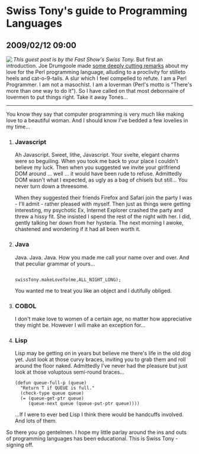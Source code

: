 # Swiss Tony's guide to Programming Languages
## 2009/02/12 09:00
<p>
<img align="left" src="/images/blog/swiss_tony.jpg" /><em>This guest post is by the Fast Show's Swiss Tony.</em> 
But first an introduction. Joe Drumgoole made <a href="http://joedrumgoole.com/blog/2009/02/10/the-tuesday-push-twitter-mosaic/">some deeply cutting remarks</a> about my love
for the Perl programming language, alluding to a proclivity for
stilleto heels and cat-o-9-tails. A slur which I feel compelled to
refute. I am a Perl Programmer. I am not a masochist. I am a loverman
(Perl's motto is "There's more than one way to do it"). So I have
called on that most debonnaire of lovermen to put things right. Take
it away Tones...</em>
</p>
<hr />
<p>
You know they say that computer programming is very much like making
love to a beautiful woman. And I should know I've bedded a few
lovelies in my time...
</p>
<ol>
<li>
<h3>Javascript</h3>
<p>Ah Javascript. Sweet, lithe, Javascript. Your svelte, elegant charms
were so beguiling. When you took me back to your place I couldn't
believe my luck. Then when you suggested we invite your girlfriend DOM
around ... well ... it would have been rude to refuse. Admittedly DOM
wasn't what I expected, as ugly as a bag of chisels but still... You
never turn down a threesome.
</p>
<p>When they suggested their friends Firefox and Safari join the party
I was - I'll admit - rather pleased with myself. Then just as things were
getting interesting, my psychotic Ex, Internet Explorer crashed the
party and threw a hissy fit. She insisted I spend the rest of the
night with
her. I did, gently talking her down from her hysteria. The next
morning I awoke, chastened and wondering if it had all been worth it.
</p>
</li>
<li>
<h3>Java</h3>
<p>Java. Java. Java. How you made me call your name over and over. And
that peculiar grammar of yours...
<pre><code>
swissTony.makeLoveTo(me,ALL_NIGHT_LONG);
</code></pre>
<p>You wanted me to treat you like an object and I dutifully obliged.
</p>
</li>
<li>
<h3>COBOL</h3>
<p>I don't make love to women of a certain age, no matter how
appreciative they might be. However I will make an exception for...
</p>
</li>
<li>
<h3>Lisp</h3>
<p>Lisp may be getting on in years but believe me there's life in the
old dog yet. Just look at those curvy braces, inviting you to grab
them and roll around the floor naked. Admittedly I've never had the
pleasure but just look at those voluptous semi-round braces... 
<pre><code>(defun queue-full-p (queue)
  "Return T if QUEUE is full."
  (check-type queue queue)
  (= (queue-get-ptr queue) 
     (queue-next queue (queue-put-ptr queue))))</code></pre>
...If I were to ever bed Lisp I
think there would be handcuffs involved. And lots of them.
</p>
</li>					 
</ol>
<p>So there you go gentelmen. I hope my little parlay around the ins
and outs of programming languages has been educational. This is Swiss
Tony - signing off.
</p>
